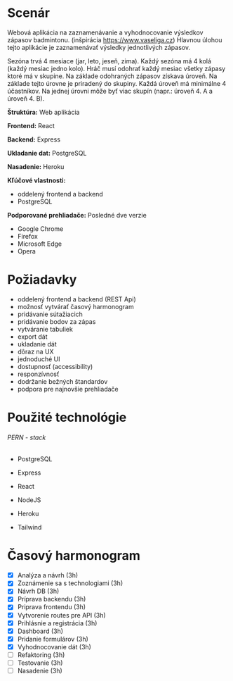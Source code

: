 # Scenár

Webová aplikácia na zaznamenávanie a vyhodnocovanie výsledkov zápasov badmintonu. (inšpirácia https://www.vaseliga.cz)
Hlavnou úlohou tejto aplikácie je zaznamenávať výsledky jednotlivých zápasov.

Sezóna trvá 4 mesiace (jar, leto, jeseň, zima). Každý sezóna má 4 kolá (každý mesiac jedno kolo). Hráč musí odohrať každý mesiac všetky zápasy ktoré má v skupine. Na základe odohraných zápasov získava úroveň. Na základe tejto úrovne je priradený do skupiny. Každá úroveň má minimálne 4 účastníkov.  Na jednej úrovni môže byť viac skupín (napr.: úroveň 4. A a úroveň 4. B). 


**Štruktúra:** Web aplikácia

**Frontend:** React

**Backend:** Express

**Ukladanie dat:** PostgreSQL

**Nasadenie:** Heroku

**Kľúčové vlastnosti:**
- oddelený frontend a backend
- PostgreSQL

**Podporované prehliadače:** Posledné dve verzie
- Google Chrome
- Firefox
- Microsoft Edge
- Opera


# Požiadavky

- oddelený frontend a backend (REST Api)
- možnosť vytvárať časový harmonogram
- pridávanie sútažiacich
- pridávanie bodov za zápas
- vytváranie tabuliek
- export dát
- ukladanie dát
- dôraz na UX
- jednoduché UI
- dostupnosť (accessibility)
- responzívnosť
- dodržanie bežných štandardov
- podpora pre najnovšie prehliadače


# Použité technológie

###### PERN - stack
- PostgreSQL
- Express
- React
- NodeJS

- Heroku
- Tailwind


# Časový harmonogram

- [x] Analýza a návrh (3h)
- [x] Zoznámenie sa s technologiami (3h)
- [x] Návrh DB (3h)
- [x] Príprava backendu (3h)
- [x] Priprava frontendu (3h)
- [x] Vytvorenie routes pre API (3h)
- [x] Prihlásnie a registrácia (3h)
- [x] Dashboard (3h)
- [x] Pridanie formulárov (3h)
- [x] Vyhodnocovanie dát (3h)
- [ ] Refaktoring (3h)
- [ ] Testovanie (3h)
- [ ] Nasadenie (3h)